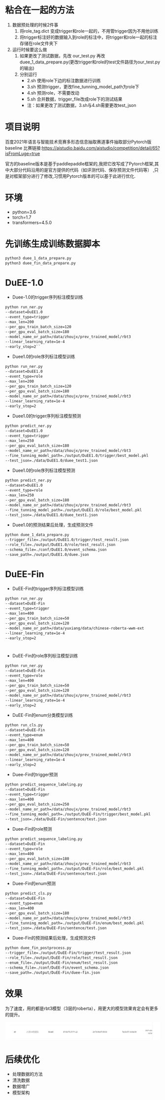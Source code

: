 # 粘合在一起的方法
1. 数据预处理的时候2件事
    1. 将role_tag.dict 变成trigger和role一起的，不用管trigger因为不用他训练
    2. 将trigger标注好的数据输入到role的标注中，将trigger和role一起的标注存储在role文件夹下
2. 运行时候要这么做
    1. 如果更改了测试数据，先改 our_test.py 再改 duee_1_data_prepare.py(更改trigger和role的test文件路径为our_test.py的输出)
    2. 分别运行 
        - 2.sh 使用role下边的标注数据进行训练
        - 3.sh 预测trigger，更改fine_tunning_model_path为role下
        - 4.sh 预测role，不需要改动
        - 5.sh 合并数据，trigger_file改成role下的测试结果
        - 注：如果更改了测试数据，3.sh与4.sh需要更改test_json





# 项目说明  
百度2021年语言与智能技术竞赛多形态信息抽取赛道事件抽取部分Pytorch版baseline
比赛链接:https://aistudio.baidu.com/aistudio/competition/detail/65?isFromLuge=true

官方的baseline版本是基于paddlepaddle框架的,我把它改写成了Pytorch框架,其中大部分代码沿用的是官方提供的代码（如评测代码、保存预测文件代码等） ,只是对框架部分进行了修改,习惯用Pytorch版本的可以基于此进行优化.

# 环境
- python=3.6
- torch=1.7
- transformers=4.5.0




# 先训练生成训练数据脚本
```
python3 duee_1_data_prepare.py
python3 duee_fin_data_prepare.py
```

# DuEE-1.0
- Duee-1.0的trigger序列标注模型训练
```
python run_ner.py
--dataset=DuEE1.0
--event_type=trigger
--max_len=200
--per_gpu_train_batch_size=120
--per_gpu_eval_batch_size=180
--model_name_or_path=/data/zhoujx/prev_trained_model/rbt3
--linear_learning_rate=1e-4
--early_stop=2``
```
- Duee1.0的role序列标注模型训练
```
python run_ner.py
--dataset=DuEE1.0
--event_type=role
--max_len=200
--per_gpu_train_batch_size=120
--per_gpu_eval_batch_size=180
--model_name_or_path=/data/zhoujx/prev_trained_model/rbt3
--linear_learning_rate=1e-4
--early_stop=2
```

- Duee1.0的trigger序列标注模型预测
```
python predict_ner.py
--dataset=DuEE1.0
--event_type=trigger
--max_len=250
--per_gpu_eval_batch_size=180
--model_name_or_path=/data/zhoujx/prev_trained_model/rbt3
--fine_tunning_model_path=./output/DuEE1.0/trigger/best_model.pkl
--test_json=./data/DuEE1.0/duee_test1.json
```
- Duee1.0的role序列标注模型预测
```
python predict_ner.py
--dataset=DuEE1.0
--event_type=role
--max_len=250
--per_gpu_eval_batch_size=180
--model_name_or_path=/data/zhoujx/prev_trained_model/rbt3
--fine_tunning_model_path=./output/DuEE1.0/role/best_model.pkl
--test_json=./data/DuEE1.0/duee_test1.json
```
- Duee1.0的预测结果后处理，生成预测文件
```
python duee_1_data_prepare.py
--trigger_file=./output/DuEE1.0/trigger/test_result.json
--role_file=./output/DuEE1.0/role/test_result.json
--schema_file=./conf/DuEE1.0/event_schema.json
--save_path=./output/DuEE1.0/duee.json
```

# DuEE-Fin
- DuEE-Fin的trigger序列标注模型训练
```
python run_ner.py
--dataset=DuEE-Fin
--event_type=trigger
--max_len=400
--per_gpu_train_batch_size=50
--per_gpu_eval_batch_size=120
--model_name_or_path=/data/yuxiang/data/chinese-roberta-wwm-ext
--linear_learning_rate=1e-4
--early_stop=2
```
# 
- DuEE-Fin的role序列标注模型训练
```
python run_ner.py
--dataset=DuEE-Fin
--event_type=role
--max_len=400
--per_gpu_train_batch_size=50
--per_gpu_eval_batch_size=120
--model_name_or_path=/data/zhoujx/prev_trained_model/rbt3
--linear_learning_rate=1e-4
--early_stop=2
```

- DuEE-Fin的enum分类模型训练
```
python run_cls.py
--dataset=DuEE-Fin
--event_type=enum
--max_len=400
--per_gpu_train_batch_size=50
--per_gpu_eval_batch_size=120
--model_name_or_path=/data/zhoujx/prev_trained_model/rbt3
--linear_learning_rate=1e-4
--early_stop=2
```
- Duee-Fin的trigger预测
```
python predict_sequence_labeling.py
--dataset=DuEE-Fin
--event_type=trigger
--max_len=400
--per_gpu_eval_batch_size=250
--model_name_or_path=/data/zhoujx/prev_trained_model/rbt3
--fine_tunning_model_path=./output/DuEE-Fin/trigger/best_model.pkl
--test_json=./data/DuEE-Fin/sentence/test.json
```
- Duee-Fin的role预测
```
python predict_sequence_labeling.py
--dataset=DuEE-Fin
--event_type=role
--max_len=400
--per_gpu_eval_batch_size=180
--model_name_or_path=/data/zhoujx/prev_trained_model/rbt3
--fine_tunning_model_path=./output/DuEE-Fin/role/best_model.pkl
--test_json=./data/DuEE-Fin/sentence/test.json
```
- Duee-Fin的enum预测
```
python predict_cls.py
--dataset=DuEE-Fin
--event_type=enum
--max_len=400
--per_gpu_eval_batch_size=180
--model_name_or_path=/data/zhoujx/prev_trained_model/rbt3
--fine_tunning_model_path=./output/DuEE-Fin/enum/best_model.pkl
--test_json=./data/DuEE-Fin/sentence/test.json
```
- Duee-Fin的预测结果后处理，生成预测文件
```
python duee_fin_postprocess.py
--trigger_file=./output/DuEE-Fin/trigger/test_result.json
--role_file=./output/DuEE-Fin/role/test_result.json
--enum_file=./output/DuEE-Fin/enum/test_result.json
--schema_file=./conf/DuEE-Fin/event_schema.json
--save_path=./output/DuEE-Fin/duee-fin.json

```



# 效果

为了速度，用的都是rbt3模型（3层的roberta），用更大的模型效果肯定会有更多的提升。

![image-20210418145715313](https://raw.githubusercontent.com/zhoujx4/PicGo/main/img/image-20210418145715313.png)



# 后续优化

- 处理数据的方法
- 清洗数据
- 数据增广
- 模型架构